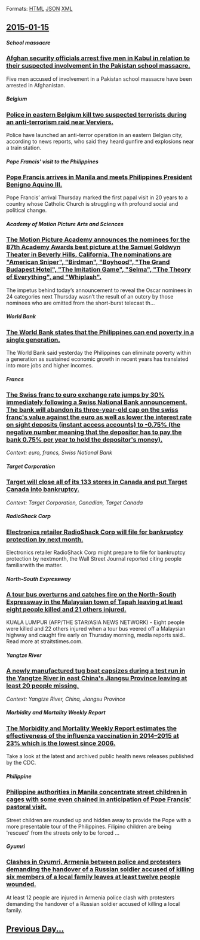 
Formats: [HTML](2015/01/15/index.html)  [JSON](2015/01/15/index.json)  [XML](2015/01/15/index.xml)  

## [2015-01-15](/news/2015/01/15/index.md)

##### School massacre
### [Afghan security officials arrest five men in Kabul in relation to their suspected involvement in the Pakistan school massacre. ](/news/2015/01/15/afghan-security-officials-arrest-five-men-in-kabul-in-relation-to-their-suspected-involvement-in-the-pakistan-school-massacre.md)
Five men accused of involvement in a Pakistan school massacre have been arrested in Afghanistan.

##### Belgium
### [Police in eastern Belgium kill two suspected terrorists during an anti-terrorism raid near Verviers. ](/news/2015/01/15/police-in-eastern-belgium-kill-two-suspected-terrorists-during-an-anti-terrorism-raid-near-verviers.md)
Police have launched an anti-terror operation in an eastern Belgian city, according to news reports, who said they heard gunfire and explosions near a train station.

##### Pope Francis' visit to the Philippines
### [Pope Francis arrives in Manila and meets Philippines President Benigno Aquino III. ](/news/2015/01/15/pope-francis-arrives-in-manila-and-meets-philippines-president-benigno-aquino-iii.md)
Pope Francis&#8217; arrival Thursday marked the first papal visit in 20 years to a country whose Catholic Church is struggling with profound social and political change.

##### Academy of Motion Picture Arts and Sciences
### [The Motion Picture Academy announces the nominees for the 87th Academy Awards best picture at the Samuel Goldwyn Theater in Beverly Hills, California. The nominations are "American Sniper", "Birdman", "Boyhood", "The Grand Budapest Hotel", "The Imitation Game", "Selma", "The Theory of Everything", and "Whiplash". ](/news/2015/01/15/the-motion-picture-academy-announces-the-nominees-for-the-87th-academy-awards-best-picture-at-the-samuel-goldwyn-theater-in-beverly-hills-c.md)
The impetus behind today’s announcement to reveal the Oscar nominees in 24 categories next Thursday wasn’t the result of an outcry by those nominees who are omitted from the short-burst telecast th…

##### World Bank
### [The World Bank states that the Philippines can end poverty in a single generation. ](/news/2015/01/15/the-world-bank-states-that-the-philippines-can-end-poverty-in-a-single-generation.md)
The World Bank said yesterday the Philippines can eliminate poverty within a generation as sustained economic growth in recent years has translated into more jobs and higher incomes. 

##### Francs
### [The Swiss franc to euro exchange rate jumps by 30% immediately following a Swiss National Bank announcement. The bank will abandon its three-year-old cap on the swiss franc's value against the euro as well as lower the interest rate on sight deposits (instant access accounts) to -0.75% (the negative number meaning that the depositor has to pay the bank 0.75% per year to hold the depositor's money). ](/news/2015/01/15/the-swiss-franc-to-euro-exchange-rate-jumps-by-30-immediately-following-a-swiss-national-bank-announcement-the-bank-will-abandon-its-three.md)
_Context: euro, francs, Swiss National Bank_

##### Target Corporation
### [Target will close all of its 133 stores in Canada and put Target Canada into bankruptcy. ](/news/2015/01/15/target-will-close-all-of-its-133-stores-in-canada-and-put-target-canada-into-bankruptcy.md)
_Context: Target Corporation, Canadian, Target Canada_

##### RadioShack Corp
### [Electronics retailer RadioShack Corp will file for bankruptcy protection by next month. ](/news/2015/01/15/electronics-retailer-radioshack-corp-will-file-for-bankruptcy-protection-by-next-month.md)
Electronics retailer RadioShack Corp might prepare to file for bankruptcy protection by nextmonth, the Wall Street Journal reported citing people familiarwith the matter.

##### North-South Expressway
### [A tour bus overturns and catches fire on the North-South Expressway in the Malaysian town of Tapah leaving at least eight people killed and 21 others injured. ](/news/2015/01/15/a-tour-bus-overturns-and-catches-fire-on-the-north-south-expressway-in-the-malaysian-town-of-tapah-leaving-at-least-eight-people-killed-and.md)
KUALA LUMPUR (AFP/THE STAR/ASIA NEWS NETWORK) - Eight people were killed and 22 others injured when a tour bus veered off a Malaysian highway and caught fire early on Thursday morning, media reports said.. Read more at straitstimes.com.

##### Yangtze River
### [A newly manufactured tug boat capsizes during a test run in the Yangtze River in east China's Jiangsu Province leaving at least 20 people missing. ](/news/2015/01/15/a-newly-manufactured-tug-boat-capsizes-during-a-test-run-in-the-yangtze-river-in-east-china-s-jiangsu-province-leaving-at-least-20-people-mi.md)
_Context: Yangtze River, China, Jiangsu Province_

##### Morbidity and Mortality Weekly Report
### [The Morbidity and Mortality Weekly Report estimates the effectiveness of the influenza vaccination in 2014&ndash;2015 at 23% which is the lowest since 2006. ](/news/2015/01/15/the-morbidity-and-mortality-weekly-report-estimates-the-effectiveness-of-the-influenza-vaccination-in-2014-ndash-2015-at-23-which-is-the-lo.md)
Take a look at the latest and archived public health news releases published by the CDC. 

##### Philippine
### [Philippine authorities in Manila concentrate street children in cages with some even chained in anticipation of Pope Francis' pastoral visit. ](/news/2015/01/15/philippine-authorities-in-manila-concentrate-street-children-in-cages-with-some-even-chained-in-anticipation-of-pope-francis-pastoral-visit.md)
Street children are rounded up and hidden away to provide the Pope with a more presentable tour of the Philippines. Filipino children are being &#39;rescued&#39; from the streets only to be forced ...

##### Gyumri
### [Clashes in Gyumri, Armenia between police and protesters demanding the handover of a Russian soldier accused of killing six members of a local family leaves at least twelve people wounded. ](/news/2015/01/15/clashes-in-gyumri-armenia-between-police-and-protesters-demanding-the-handover-of-a-russian-soldier-accused-of-killing-six-members-of-a-loc.md)
At least 12 people are injured in Armenia police clash with protesters demanding the handover of a Russian soldier accused of killing a local family.

## [Previous Day...](/news/2015/01/14/index.md)

